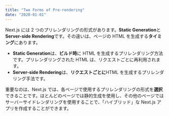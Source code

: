 ```yaml
---
title: "Two Forms of Pre-rendering"
date: "2020-01-01"
---
```


Next.js には 2 つのプリレンダリングの形式があります。**Static Generation**と**Server-side Rendering**です。その違いは、ページの HTML を生成する**タイミング**にあります。

- **Static Generation**は、**ビルド時**に HTML を生成するプリレンダリング方法です。プリレンダリングされた HTML は、リクエストごとに再利用されます。
- **Server-side Rendering**は、**リクエストごとに**HTML を生成するプリレンダリング手法です。

重要なのは、Next.js では、各ページで使用するプリレンダリングの形式を**選択**できることです。ほとんどのページでは静的生成を使用し、その他のページではサーバーサイドレンダリングを使用することで、「ハイブリッド」な Next.js アプリを作成することができます。
